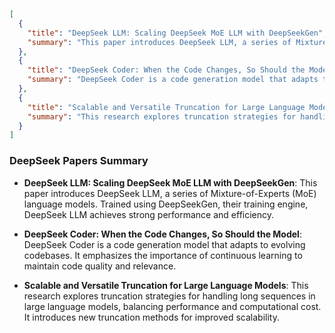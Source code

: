 ```json
[
  {
    "title": "DeepSeek LLM: Scaling DeepSeek MoE LLM with DeepSeekGen",
    "summary": "This paper introduces DeepSeek LLM, a series of Mixture-of-Experts (MoE) language models. Trained using DeepSeekGen, their training engine, DeepSeek LLM achieves strong performance and efficiency."
  },
  {
    "title": "DeepSeek Coder: When the Code Changes, So Should the Model",
    "summary": "DeepSeek Coder is a code generation model that adapts to evolving codebases. It emphasizes the importance of continuous learning to maintain code quality and relevance."
  },
  {
    "title": "Scalable and Versatile Truncation for Large Language Models",
    "summary": "This research explores truncation strategies for handling long sequences in large language models, balancing performance and computational cost. It introduces new truncation methods for improved scalability."
  }
]
```

### DeepSeek Papers Summary

*   **DeepSeek LLM: Scaling DeepSeek MoE LLM with DeepSeekGen**: This paper introduces DeepSeek LLM, a series of Mixture-of-Experts (MoE) language models. Trained using DeepSeekGen, their training engine, DeepSeek LLM achieves strong performance and efficiency.

*   **DeepSeek Coder: When the Code Changes, So Should the Model**: DeepSeek Coder is a code generation model that adapts to evolving codebases. It emphasizes the importance of continuous learning to maintain code quality and relevance.

*   **Scalable and Versatile Truncation for Large Language Models**: This research explores truncation strategies for handling long sequences in large language models, balancing performance and computational cost. It introduces new truncation methods for improved scalability.
